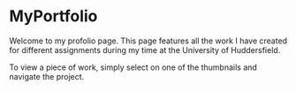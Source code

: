 # MyPortfolio

Welcome to my profolio page. This page features all the work I have created for different assignments during my time at the University of Huddersfield.

To view a piece of work, simply select on one of the thumbnails and navigate the project. 

